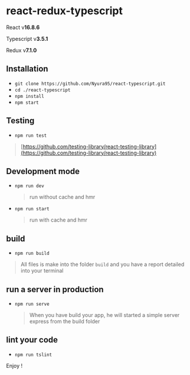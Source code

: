# react-redux-typescript

React v**16.8.6**

Typescript v**3.5.1**

Redux v**7.1.0**

## Installation

- `git clone https://github.com/Nyura95/react-typescript.git`
- `cd ./react-typescript`
- `npm install`
- `npm start`

## Testing

- `npm run test`

> [https://github.com/testing-library/react-testing-library](https://github.com/testing-library/react-testing-library)

## Development mode

- `npm run dev`

  > run without cache and hmr

- `npm run start`
  > run with cache and hmr

## build

- `npm run build`

> All files is make into the folder `build` and you have a report detailed into your terminal

## run a server in production

- `npm run serve`
  > When you have build your app, he will started a simple server express from the build folder

## lint your code

- `npm run tslint`

Enjoy !
